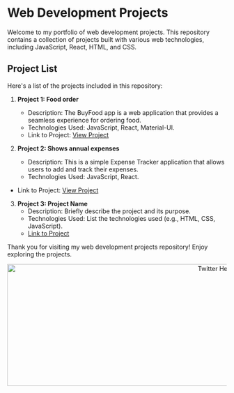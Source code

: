 # Web Development Projects

Welcome to my portfolio of web development projects. This repository contains a collection of projects built with various web technologies, including JavaScript, React, HTML, and CSS.

## Project List

Here's a list of the projects included in this repository:

1. **Project 1: Food order**
   - Description: The BuyFood app is a web application that provides a seamless experience for ordering food.
   - Technologies Used: JavaScript, React, Material-UI.
   - Link to Project: [View Project](https://github.com/ElhaiMansbach/React-Projects/tree/main/Food%20order)

2. **Project 2: Shows annual expenses**
   - Description: This is a simple Expense Tracker application that allows users to add and track their expenses.
   - Technologies Used: JavaScript, React.
  - Link to Project: [View Project]([https://github.com/ElhaiMansbach/React-Projects/tree/main/Food%20order](https://github.com/ElhaiMansbach/React-Projects/tree/main/Shows%20annual%20expenses))

3. **Project 3: Project Name**
   - Description: Briefly describe the project and its purpose.
   - Technologies Used: List the technologies used (e.g., HTML, CSS, JavaScript).
   - [Link to Project](project3/)

Thank you for visiting my web development projects repository! Enjoy exploring the projects.

<p align="center">
  <img src="https://user-images.githubusercontent.com/74247437/207982883-97aacfb1-a7be-4ae6-8977-898f06d3acf8.png" alt="Twitter Header Photo" width="1000" height="280">
</p>

